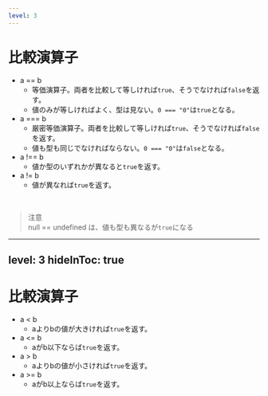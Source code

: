 ```yaml
---
level: 3
---
```

# <logos-javascript /> 比較演算子
- a == b
  - 等価演算子。両者を比較して等しければ`true`、そうでなければ`false`を返す。
  - 値のみが等しければよく、型は見ない。`0 === "0"`は`true`となる。
- a === b
  - 厳密等価演算子。両者を比較して等しければ`true`、そうでなければ`false`を返す。
  - 値も型も同じでなければならない。`0 === "0"`は`false`となる。
- a !== b
  - 値か型のいずれかが異なると`true`を返す。
- a != b
  - 値が異なれば`true`を返す。

<br>

> 注意<br>null == undefined は、値も型も異なるが`true`になる

---
level: 3
hideInToc: true
---
# <logos-javascript /> 比較演算子
- a < b
  - aよりbの値が大きければ`true`を返す。
- a <= b
  - aがb以下ならば`true`を返す。
- a > b
  - aよりbの値が小さければ`true`を返す。
- a >= b
  - aがb以上ならば`true`を返す。 
